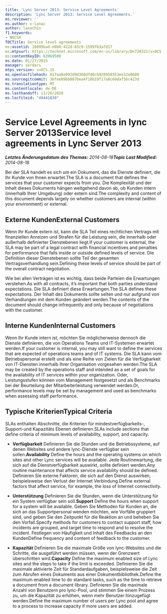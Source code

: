 ```yaml
---
title: 'Lync Server 2013: Service Level Agreements'
description: 'Lync Server 2013: Service Level Agreements.'
ms.reviewer: ''
ms.author: v-lanac
author: lanachin
f1.keywords:
- NOCSH
TOCTitle: Service level agreements
ms:assetid: 10899bad-e8b0-422d-83c9-1599fb3a7d17
ms:mtpsurl: https://technet.microsoft.com/en-us/library/Dn720321(v=OCS.15)
ms:contentKeyID: 63969580
ms.date: 01/27/2015
manager: serdars
mtps_version: v=OCS.15
ms.openlocfilehash: 817aa8e092d9d368dfd8cb920958553ee32e8600
ms.sourcegitcommit: 36fee89bb887bea4f18b19f17a8c69daf5bc423d
ms.translationtype: MT
ms.contentlocale: de-DE
ms.lasthandoff: 11/26/2020
ms.locfileid: "49441830"
---
```

# <a name="service-level-agreements-in-lync-server-2013"></a><span data-ttu-id="6bc71-103">Service Level Agreements in lync Server 2013</span><span class="sxs-lookup"><span data-stu-id="6bc71-103">Service level agreements in Lync Server 2013</span></span>

<div data-xmlns="http://www.w3.org/1999/xhtml">

<div class="topic" data-xmlns="http://www.w3.org/1999/xhtml" data-msxsl="urn:schemas-microsoft-com:xslt" data-cs="https://msdn.microsoft.com/">

<div data-asp="https://msdn2.microsoft.com/asp">



</div>

<div id="mainSection">

<div id="mainBody"><span data-ttu-id="6bc71-104">

<span> </span></span><span class="sxs-lookup"><span data-stu-id="6bc71-104">

<span> </span></span></span>

<span data-ttu-id="6bc71-105">_**Letztes Änderungsdatum des Themas:** 2014-08-18_</span><span class="sxs-lookup"><span data-stu-id="6bc71-105">_**Topic Last Modified:** 2014-08-18_</span></span>

<span data-ttu-id="6bc71-106">Bei der SLA handelt es sich um ein Dokument, das die Dienste definiert, die Ihr Kunde von Ihnen erwartet.</span><span class="sxs-lookup"><span data-stu-id="6bc71-106">The SLA is a document that defines the services that your customer expects from you.</span></span> <span data-ttu-id="6bc71-107">Die Komplexität und der Inhalt dieses Dokuments hängen weitgehend davon ab, ob Kunden intern (innerhalb Ihrer Umgebung) oder extern sind.</span><span class="sxs-lookup"><span data-stu-id="6bc71-107">The complexity and content of this document depends largely on whether customers are internal (within your environment) or external.</span></span>

<div>

## <a name="external-customers"></a><span data-ttu-id="6bc71-108">Externe Kunden</span><span class="sxs-lookup"><span data-stu-id="6bc71-108">External Customers</span></span>

<span data-ttu-id="6bc71-109">Wenn Ihr Kunde extern ist, kann die SLA Teil eines rechtlichen Vertrags mit finanziellen Anreizen und Strafen für die Leistung sein, die innerhalb oder außerhalb definierter Dienstebenen liegt.</span><span class="sxs-lookup"><span data-stu-id="6bc71-109">If your customer is external, the SLA may be part of a legal contract with financial incentives and penalties for performance that falls inside or outside defined levels of service.</span></span> <span data-ttu-id="6bc71-110">Die Definition dieser Dienstebenen sollte Teil der gesamten Vertragsverhandlung sein.</span><span class="sxs-lookup"><span data-stu-id="6bc71-110">Defining these levels of service should be part of the overall contract negotiation.</span></span>

<span data-ttu-id="6bc71-111">Wie bei allen Verträgen ist es wichtig, dass beide Parteien die Erwartungen verstehen.</span><span class="sxs-lookup"><span data-stu-id="6bc71-111">As with all contracts, it’s important that both parties understand expectations.</span></span> <span data-ttu-id="6bc71-112">Die SLA definiert diese Erwartungen.</span><span class="sxs-lookup"><span data-stu-id="6bc71-112">The SLA defines these expectations.</span></span> <span data-ttu-id="6bc71-113">Der Inhalt des Dokuments sollte selten und nur aufgrund von Verhandlungen mit dem Kunden geändert werden.</span><span class="sxs-lookup"><span data-stu-id="6bc71-113">The contents of the document should change infrequently and only because of negotiations with the customer.</span></span>

</div>

<div>

## <a name="internal-customers"></a><span data-ttu-id="6bc71-114">Interne Kunden</span><span class="sxs-lookup"><span data-stu-id="6bc71-114">Internal Customers</span></span>

<span data-ttu-id="6bc71-115">Wenn Ihr Kunde intern ist, möchten Sie möglicherweise dennoch die Dienste definieren, die von Operations Teams und IT-Systemen erwartet werden.</span><span class="sxs-lookup"><span data-stu-id="6bc71-115">If your customer is internal, you may still want to define the services that are expected of operations teams and of IT systems.</span></span> <span data-ttu-id="6bc71-116">Die SLA kann vom Betriebspersonal erstellt und als eine Reihe von Zielen für die Verfügbarkeit von IT-Diensten innerhalb Ihrer Organisation vorgesehen werden.</span><span class="sxs-lookup"><span data-stu-id="6bc71-116">The SLA may be created by the operations staff and intended as a set of goals for the availability of IT services within your organization.</span></span> <span data-ttu-id="6bc71-117">Oder, Leistungsstufen können vom Management festgesetzt und als Benchmarks bei der Beurteilung der Mitarbeiterleistung verwendet werden.</span><span class="sxs-lookup"><span data-stu-id="6bc71-117">Or, performance levels may be set by management and used as benchmarks when assessing staff performance.</span></span>

</div>

<div>

## <a name="typical-criteria"></a><span data-ttu-id="6bc71-118">Typische Kriterien</span><span class="sxs-lookup"><span data-stu-id="6bc71-118">Typical Criteria</span></span>

<span data-ttu-id="6bc71-119">SLAs enthalten Abschnitte, die Kriterien für mindestverfügbarkeits-, Support-und Kapazitäts Ebenen definieren.</span><span class="sxs-lookup"><span data-stu-id="6bc71-119">SLAs include sections that define criteria of minimum levels of availability, support, and capacity.</span></span>

  - <span data-ttu-id="6bc71-120">**Verfügbarkeit**   Definieren Sie die Stunden und die Betriebssysteme, auf denen Websites und andere lync-Dienste verfügbar sein sollen.</span><span class="sxs-lookup"><span data-stu-id="6bc71-120">**Availability**   Define the hours and the operating systems on which sites and other Lync services will be available.</span></span> <span data-ttu-id="6bc71-121">Jede Routinewartung, die sich auf die Dienstverfügbarkeit auswirkt, sollte definiert werden.</span><span class="sxs-lookup"><span data-stu-id="6bc71-121">Any routine maintenance that affects service availability should be defined.</span></span> <span data-ttu-id="6bc71-122">Definieren Sie externe Faktoren, die sich auf den Dienst auswirken, beispielsweise den Verlust der Internet Verbindung.</span><span class="sxs-lookup"><span data-stu-id="6bc71-122">Define external factors that affect service, for example, the loss of Internet connectivity.</span></span>

  - <span data-ttu-id="6bc71-123">**Unterstützung**   Definieren Sie die Stunden, wenn die Unterstützung für ein System verfügbar sein soll.</span><span class="sxs-lookup"><span data-stu-id="6bc71-123">**Support**   Define the hours when support for a system will be available.</span></span> <span data-ttu-id="6bc71-124">Geben Sie Methoden für Kunden an, die sich an das Supportpersonal wenden möchten, wie Vorfälle gruppiert sind, und geben Sie den Zeitpunkt für die Reaktion an und beheben Sie den Vorfall.</span><span class="sxs-lookup"><span data-stu-id="6bc71-124">Specify methods for customers to contact support staff, how incidents are grouped, and target time to respond and to resolve the incident.</span></span> <span data-ttu-id="6bc71-125">Festlegen von Häufigkeit und Inhalt des Feedbacks an den Kunden</span><span class="sxs-lookup"><span data-stu-id="6bc71-125">Define frequency and content of feedback to the customer.</span></span>

  - <span data-ttu-id="6bc71-126">**Kapazität**   Definieren Sie die maximale Größe von lync-Websites und die Schritte, die ausgeführt werden müssen, wenn der Grenzwert überschritten wird.</span><span class="sxs-lookup"><span data-stu-id="6bc71-126">**Capacity**   Define the maximum enabled size of Lync sites and the steps to take if the limit is exceeded.</span></span> <span data-ttu-id="6bc71-127">Definieren Sie die maximale aktivierte Zeit für Standardaufgaben, beispielsweise die Zeit zum Abrufen eines Dokuments aus einer Dokumentbibliothek.</span><span class="sxs-lookup"><span data-stu-id="6bc71-127">Define the maximum enabled time to do standard tasks, such as the time to retrieve a document from a document library.</span></span> <span data-ttu-id="6bc71-128">Definieren Sie die maximale Anzahl von Benutzern pro lync-Pool, und stimmen Sie einem Prozess zu, um die Kapazität zu erhöhen, wenn mehr Benutzer hinzugefügt werden.</span><span class="sxs-lookup"><span data-stu-id="6bc71-128">Define the maximum number of users per Lync pool and agree to a process to increase capacity if more users are added.</span></span>

<span data-ttu-id="6bc71-129"></div>

</div>

<span> </span>

</div>

</div>

</span><span class="sxs-lookup"><span data-stu-id="6bc71-129"></div>

</div>

<span> </span>

</div>

</div>

</span></span></div>

